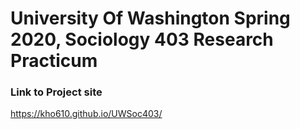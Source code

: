 # University Of Washington Spring 2020, Sociology 403 Research Practicum

### Link to Project site
https://kho610.github.io/UWSoc403/
